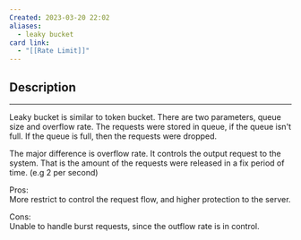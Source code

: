 ```yaml
---
Created: 2023-03-20 22:02
aliases:
  - leaky bucket
card link:
  - "[[Rate Limit]]"
---
```

## Description
---

Leaky bucket is similar to token bucket. There are two parameters, queue size and overflow rate. The requests were stored in queue, if the queue isn't full. If the queue is full, then the requests were dropped. 

The major difference is overflow rate. It controls the output request to the system. That is the amount of the requests were released in a fix period of time. (e.g 2 per second)

Pros:  
More restrict to control the request flow, and higher protection to the server.

Cons:  
Unable to handle burst requests, since the outflow rate is in control.
